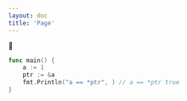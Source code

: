 ```yaml
---
layout: doc
title: 'Page'
---
```

:tada:
```go
func main() {
	a := 1
	ptr := &a
	fmt.Println("a == *ptr", ) // a == *ptr true
}
```
